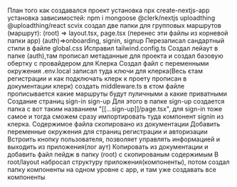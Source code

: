 План того как создавался проект
установка npx create-nextjs-app
установка зависимостей: npm i mongoose @clerk/nextjs uploadthing @uploadthing/react scvix
создал две папки для групповых маршрутов (маршрут):
(root) => layout.tsx, page.tsx (перенес эти файлы из корневой папки арр)
(auth)=>onboarding, signin, signup
Перезаписал сандартный стили в файле global.css
Исправил tailwind.config.ts
Создал лейаут в папке (auth),там прописал метаданные для проекта и создал базовую обертку с провайдером для Клерка
Создал файл с переменными окружения .env.local записал туда ключи для клерка(Весь єтам регистрации и как подключать клерк к проету прописан в документации клерк)
создать middleware.ts в єтом файле прописывается какие маршруты будут пуличными а какие приватными
Создание страниц sign-in sign-up Для этого в папке sign-up создается папка с вот таким названием "[[...sign-up]]/page.tsx", для sign-in тоже самое и тогда сможем сразу импортировать туда компонент signin из клерка. Содержимое файла скопировано из документации
Добавить переменные окружения для страниц регистрации и авторизации
Встроить кнопку пользователя, позволяет управлять информацией и выходить из приложения(лог аут) Копировать из документации и добавить файл пейдж в папку (root) c скопированым содержимым
В root/layout набросал структуру приложения(компоненты), потом создал папку компоненты на одном уровне с арр, и там уже создавать все компоненты
